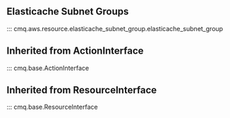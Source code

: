 ## Elasticache Subnet Groups
::: cmq.aws.resource.elasticache_subnet_group.elasticache_subnet_group

## Inherited from ActionInterface
::: cmq.base.ActionInterface

## Inherited from ResourceInterface
::: cmq.base.ResourceInterface
